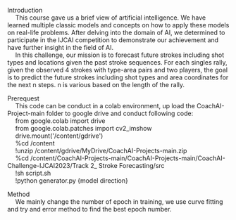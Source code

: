Introduction  
&emsp; This course gave us a brief view of artificial intelligence. We have learned multiple classic models and concepts on how to apply these models on real-life problems. After delving into the domain of AI, we determined to participate in the IJCAI competition to demonstrate our achievement and have further insight in the field of AI.  
&emsp; In this challenge, our mission is to forecast future strokes including shot types and locations given the past stroke sequences. For each singles rally, given the observed 4 strokes with type-area pairs and two players, the goal is to predict the future strokes including shot types and area coordinates for the next n steps. n is various based on the length of the rally.  
  
Prerequest  
&emsp; This code can be conduct in a colab environment, up load the CoachAI-Project-main folder to google drive and conduct following code:  
&emsp; from google.colab import drive  
&emsp; from google.colab.patches import cv2_imshow  
&emsp; drive.mount('/content/gdrive')  
&emsp; %cd /content  
&emsp; !unzip /content/gdrive/MyDrive/CoachAI-Projects-main.zip  
&emsp; %cd /content/CoachAI-Projects-main/CoachAI-Projects-main/CoachAI-Challenge-IJCAI2023/Track 2_ Stroke Forecasting/src  
&emsp; !sh script.sh  
&emsp; !python generator.py {model direction}  
   
Method  
&emsp; We mainly change the number of epoch in training, we use curve fitting and try and error method to find the best epoch number.
